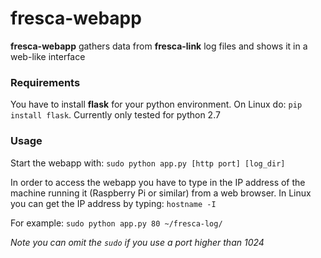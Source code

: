 # fresca-webapp  

**fresca-webapp** gathers data from **fresca-link** log files and shows it in a web-like interface

### Requirements

You have to install **flask** for your python environment. On Linux do: `pip install flask`. Currently only
tested for python 2.7

### Usage

Start the webapp with: `sudo python app.py [http port] [log_dir]`

In order to access the webapp you have to type in the IP address of the machine running it (Raspberry Pi or similar)
from a web browser. In Linux you can get the IP address by typing: `hostname -I`

For example:
`sudo python app.py 80 ~/fresca-log/`

*Note you can omit the `sudo` if you use a port higher than 1024*